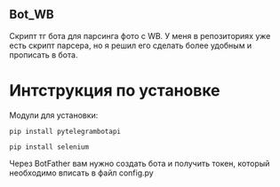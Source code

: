 ## Bot_WB
Скрипт тг бота для парсинга фото с WB. У меня в репозиториях уже есть скрипт парсера, но я решил его сделать более удобным и прописать в бота.

# Интструкция по установке

Модули для установки:

    pip install pytelegrambotapi
    
    pip install selenium
    
Через BotFather вам нужно создать бота и получить токен, который необходимо вписать в файл config.py
